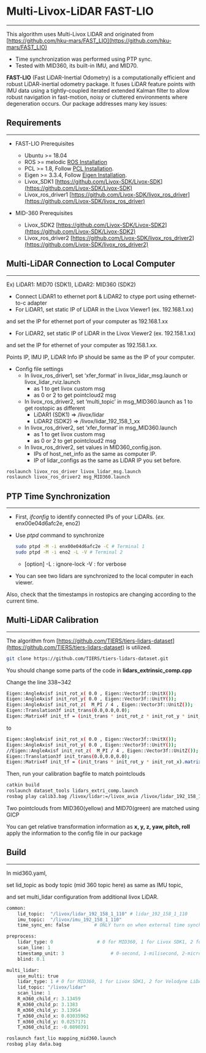 # Multi-Livox-LiDAR FAST-LIO

---

This algorithm uses Multi-Livox LIDAR and originated from [https://github.com/hku-mars/FAST_LIO](https://github.com/hku-mars/FAST_LIO)

- Time synchronization was performed using PTP sync.
- Tested with MID360, its built-in IMU, and MID70.

**FAST-LIO**
 (Fast LiDAR-Inertial Odometry) is a computationally efficient and robust LiDAR-inertial odometry package. It fuses LiDAR feature points with IMU data using a tightly-coupled iterated extended Kalman filter to allow robust navigation in fast-motion, noisy or cluttered environments where degeneration occurs. Our package addresses many key issues:

## Requirements

---

- FAST-LIO Prerequisites
    - Ubuntu >= 18.04
    - ROS >= melodic [ROS Installation](http://wiki.ros.org/ROS/Installation)
    - PCL >= 1.8, Follow [PCL Installation](http://www.pointclouds.org/downloads/linux.html).
    - Eigen >= 3.3.4, Follow [Eigen Installation](http://eigen.tuxfamily.org/index.php?title=Main_Page).
    - Livox_SDK1 [https://github.com/Livox-SDK/Livox-SDK](https://github.com/Livox-SDK/Livox-SDK)
    - Livox_ros_driver1 [https://github.com/Livox-SDK/livox_ros_driver](https://github.com/Livox-SDK/livox_ros_driver)

- MID-360 Prerequisites
    - Livox_SDK2 [https://github.com/Livox-SDK/Livox-SDK2](https://github.com/Livox-SDK/Livox-SDK2)
    - Livox_ros_driver2 [https://github.com/Livox-SDK/livox_ros_driver2](https://github.com/Livox-SDK/livox_ros_driver2)

## Multi-LiDAR Connection to Local Computer

---

Ex) LiDAR1: MID70 (SDK1), LiDAR2: MID360 (SDK2)

- Connect LiDAR1 to ethernet port & LiDAR2 to ctype port using ethernet-to-c adapter
- For LiDAR1, set static IP of LiDAR in the Livox Viewer1 (ex. 192.168.1.xx)

and set the IP for ethernet port of your computer as 192.168.1.xx

- For LiDAR2, set static IP of LiDAR in the Livox Viewer2 (ex. 192.158.1.xx)

and set the IP for ethernet of your computer as 192.158.1.xx.

Points IP, IMU IP, LiDAR Info IP should be same as the IP of your computer.

- Config file settings
    - In livox_ros_driver1, set ‘xfer_format’ in livox_lidar_msg.launch or livox_lidar_rviz.launch
        - as 1 to get livox custom msg
        - as 0 or 2 to get pointcloud2 msg
    - In livox_ros_driver2, set ‘multi_topic’ in msg_MID360.launch as 1 to get rostopic as different
        - LiDAR1 (SDK1) ⇒ /livox/lidar
        - LiDAR2 (SDK2) ⇒ /livox/lidar_192_158_1_xx
    - In livox_ros_driver2, set ‘xfer_format’ in msg_MID360.launch
        - as 1 to get livox custom msg
        - as 0 or 2 to get pointcloud2 msg
    - In livox_ros_driver2, set values in MID360_config.json.
        - IPs of host_net_info as the same as computer IP.
        - IP of lidar_configs as the same as LiDAR IP you set before.


```bash
roslaunch livox_ros_driver livox_lidar_msg.launch
roslaunch livox_ros_driver2 msg_MID360.launch
```

## PTP Time Synchronization

---

- First, *ifconfig* to identify connected IPs of your LiDARs. (*ex.* enx00e04d6afc2e, eno2)
- Use *ptpd* command to synchronize

    ```bash
    sudo ptpd -M -i enx00e04d6afc2e -C # Terminal 1
    sudo ptpd -M -i eno2 -L -V # Terminal 2
    ```

    - [option]
        -L : ignore-lock
        -V : for verbose

- You can see two lidars are synchronized to the local computer in each viewer.

Also, check that the timestamps in rostopics are changing according to the current time.

## Multi-LiDAR Calibration

---

The algorithm from [https://github.com/TIERS/tiers-lidars-dataset](https://github.com/TIERS/tiers-lidars-dataset) is utilized.

```bash
git clone https://github.com/TIERS/tiers-lidars-dataset.git
```

You should change some parts of the code in **lidars_extrinsic_comp.cpp**

Change the line 338~342

```bash
Eigen::AngleAxisf init_rot_x( 0.0 , Eigen::Vector3f::UnitX());
Eigen::AngleAxisf init_rot_y( 0.0 , Eigen::Vector3f::UnitY());
Eigen::AngleAxisf init_rot_z(  M_PI / 4 , Eigen::Vector3f::UnitZ());
Eigen::Translation3f init_trans(0.0,0.0,0.0);
Eigen::Matrix4f init_tf = (init_trans * init_rot_z * init_rot_y * init_rot_x).matrix();
```

to

```bash
Eigen::AngleAxisf init_rot_x( 0.0 , Eigen::Vector3f::UnitX());
Eigen::AngleAxisf init_rot_y( 0.0 , Eigen::Vector3f::UnitY());
//Eigen::AngleAxisf init_rot_z(  M_PI / 4 , Eigen::Vector3f::UnitZ());
Eigen::Translation3f init_trans(0.0,0.0,0.0);
Eigen::Matrix4f init_tf = (init_trans * init_rot_y * init_rot_x).matrix();
```

Then, run your calibration bagfile to match pointclouds

```bash
catkin build
roslaunch dataset_tools lidars_extri_comp.launch
rosbag play calib3.bag /livox/lidar:=/livox_avia /livox/lidar_192_158_1_110:=/os_cloud_node/points
```

Two pointclouds from MID360(yellow) and MID70(green) are matched using GICP

You can get relative transformation information as **x, y, z, yaw, pitch, roll**
apply the information to the config file in our package

## Build

---

In mid360.yaml,

set lid_topic as body topic (mid 360 topic here) as same as IMU topic,

and set multi_lidar configuration from additional livox LiDAR.

```python
common:
    lid_topic:  "/livox/lidar_192_158_1_110" # lidar_192_158_1_110
    imu_topic:  "/livox/imu_192_158_1_110"
    time_sync_en: false         # ONLY turn on when external time synchronization is really not possible

preprocess:
    lidar_type: 0                # 0 for MID360, 1 for Livox SDK1, 2 for Velodyne LiDAR, 3 for ouster LiDAR,
    scan_line: 1
    timestamp_unit: 3                 # 0-second, 1-milisecond, 2-microsecond, 3-nanosecond.
    blind: 0.1

multi_lidar:
    use_multi: true
    lidar_type: 1 # 0 for MID360, 1 for Livox SDK1, 2 for Velodyne LiDAR, 3 for ouster LiDAR,
    lid_topic: "/livox/lidar"
    scan_line: 1
    R_m360_child_r: 3.13459
    R_m360_child_p: 3.1383
    R_m360_child_y: 3.13954
    T_m360_child_x: 0.03035962
    T_m360_child_y: 0.0257171
    T_m360_child_z: -0.0890391
```

```bash
roslaunch fast_lio mapping_mid360.launch
rosbag play data.bag
```
